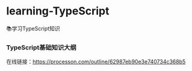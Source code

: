 # learning-TypeScript
📚学习TypeScript知识
### TypeScript基础知识大纲
  在线链接：https://processon.com/outline/62987eb90e3e740734c368b5
